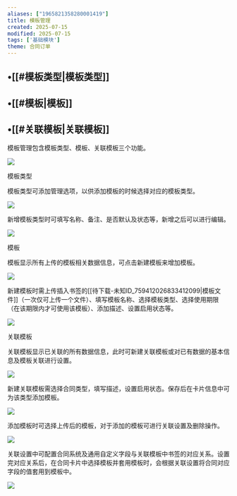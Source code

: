 ```yaml
---
aliases: ["1965821358280001419"]
title: 模板管理
created: 2025-07-15
modified: 2025-07-15
tags: ['基础模块']
theme: 合同订单
---
```


## •[[#模板类型|模板类型]]

## •[[#模板|模板]]

## •[[#关联模板|关联模板]]

模板管理包含模板类型、模板、关联模板三个功能。

![](9bf7520fa8c57cc99afab68efa998772.jpg)

模板类型

模板类型可添加管理选项，以供添加模板的时候选择对应的模板类型。

![](917d14c48f597baefd0f63e2ec755792.jpg)

新增模板类型时可填写名称、备注、是否默认及状态等，新增之后可以进行编辑。

![](84aa003e2d80b823da5a2854fc056a2a.jpg)

模板

模板显示所有上传的模板相关数据信息，可点击新建模板来增加模板。

![](5ea41422f13bbaf728cefcbf97013d59.jpg)

新建模板时需上传插入书签的[[待下载-未知ID_759412026833412099|模板文件]]（一次仅可上传一个文件）、填写模板名称、选择模板类型、选择使用期限（在该期限内才可使用该模板）、添加描述、设置启用状态等。

![](eac8e5f6855756b073365df45b3eaae2.jpg)

关联模板

关联模板显示已关联的所有数据信息，此时可新建关联模板或对已有数据的基本信息及模板关联进行设置。

![](e57c7bce0a97fa4628dad6da34382c49.jpg)

新建关联模板需选择合同类型，填写描述，设置启用状态。保存后在卡片信息中可为该类型添加模板。

![](c0bff159f45e9ba199e51bf6dad2cc74.jpg)

添加模板时可选择上传后的模板，对于添加的模板可进行关联设置及删除操作。

![](595a5266f07a7bfc65279545e38bfd47.jpg)

关联设置中可配置合同系统及通用自定义字段与关联模板中书签的对应关系。设置完对应关系后，在合同卡片中选择模板并套用模板时，会根据关联设置将合同对应字段的值套用到模板中。

![](fbed74802049dd24929be0767e5c6d7c.jpg)